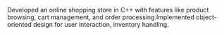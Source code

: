 Developed an online shopping store in C++ with features like product browsing, cart management, and order processing.Implemented object-oriented design for user interaction, inventory handling.
